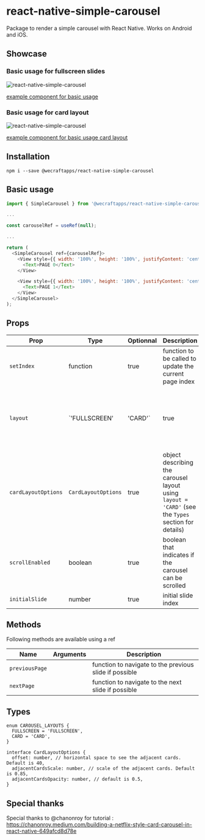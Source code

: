 # react-native-simple-carousel

Package to render a simple carousel with React Native. Works on Android and iOS.

## Showcase

### Basic usage for fullscreen slides

![react-native-simple-carousel](https://media.giphy.com/media/MsLMrLYq6vA0F1HgN8/giphy.gif)

[example component for basic usage](https://github.com/wecraftapps/react-native-simple-carousel/blob/master/examples/basic-usage.tsx)

### Basic usage for card layout

![react-native-simple-carousel](https://media.giphy.com/media/WFtP6wdT7bsJrYNgxj/giphy.gif)

[example component for basic usage card layout](https://github.com/wecraftapps/react-native-simple-carousel/blob/master/examples/basic-usage-card-layout.tsx)

## Installation

```
npm i --save @wecraftapps/react-native-simple-carousel
```

## Basic usage

```javascript
import { SimpleCarousel } from '@wecraftapps/react-native-simple-carousel';

...

const carouselRef = useRef(null);

...

return (
  <SimpleCarousel ref={carouselRef}>
    <View style={{ width: '100%', height: '100%', justifyContent: 'center', alignItems: 'center', backgroundColor: 'yellow'}}>
      <Text>PAGE 0</Text>
    </View>

    <View style={{ width: '100%', height: '100%', justifyContent: 'center', alignItems: 'center', backgroundColor: 'green'}}>
      <Text>PAGE 1</Text>
    </View>
  </SimpleCarousel>
);
```

## Props

| Prop | Type | Optionnal | Description | Default |
| --- | --- | --- | --- | --- |
| `setIndex` | function | true | function to be called to update the current page index | `null` |
| `layout` | `'FULLSCREEN' | 'CARD'` | true | string that indicates the type of layout the carousel will have | `FULLSCREEN` |
| `cardLayoutOptions` | `CardLayoutOptions` | true | object describing the carousel layout using `layout = 'CARD'` (see the `Types` section for details) | `null` |
| `scrollEnabled` | boolean | true | boolean that indicates if the carousel can be scrolled | `true` |
| `initialSlide` | number | true | initial slide index | `0` |

## Methods

Following methods are available using a ref

| Name | Arguments | Description |
| --- | --- | --- |
| `previousPage` |  | function to navigate to the previous slide if possible |
| `nextPage` |  | function to navigate to the next slide if possible |

## Types

```
enum CAROUSEL_LAYOUTS {
  FULLSCREEN = 'FULLSCREEN',
  CARD = 'CARD',
}
```

```
interface CardLayoutOptions {
  offset: number, // horizontal space to see the adjacent cards. Default is 40,
  adjacentCardsScale: number, // scale of the adjacent cards. Default is 0.85,
  adjacentCardsOpacity: number, // default is 0.5,
}
```


## Special thanks

Special thanks to @chanonroy for tutorial : https://chanonroy.medium.com/building-a-netflix-style-card-carousel-in-react-native-649afcd8d78e
